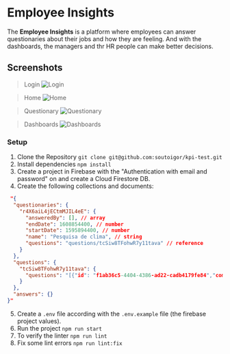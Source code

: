 # Employee Insights
The **Employee Insights** is a platform where employees can answer questionaries about their jobs and how they are feeling.
And with the dashboards, the managers and thr HR people can make better decisions.

## Screenshots
> Login
![Login](https://i.ibb.co/yPgwSgV/desktop.png)

> Home
![Home](https://i.ibb.co/4TTVYv3/home.png)

> Questionary
![Questionary](https://i.ibb.co/FWNc0cy/KPIs.gif)

> Dashboards
![Dashboards](https://i.ibb.co/X4nzj3C/KPIs-1.gif)

### Setup

1. Clone the Repository
```git clone git@github.com:soutoigor/kpi-test.git```
2. Install dependencies
```npm install```
3. Create a project in Firebase with the "Authentication with email and password" on and create a Cloud Firestore DB.
4.  Create the following collections and documents:
```JSON
 "{
  "questionaries": {
    "r4X6aiL4jECtmMJIL4eE": {
      "answeredBy": [], // array
      "endDate": 1608854400, // number
      "startDate": 1595894400, // number
      "name": "Pesquisa de clima", // string
      "questions": "questions/tcSiw8TFohwR7y11tava" // reference
    }
  },
  "questions": {
    "tcSiw8TFohwR7y11tava": {
      "questions": "[{"id": "f1ab36c5-4404-4386-ad22-cadb4179fe84","component": "SelectEmployees","label": "Quantos funcionários tem a sua empresa?"},{"id": "097fdaeb-fc89-4dbf-b5ea-6313f7e166d2","component": "SelectEmployeesTeam","label": "Quantas pessoas tem a sua equipe?"},{"id": "b058e8ba-e593-4ffe-8347-6fbc2338c381","component": "SelectOneToTen","label": "Qual a sua satisfação com a empresa?"},{"id": "9c44f40e-7fb1-4a91-a1d9-c1ce4f3b4451","component": "SelectOneToTen","label": "Como você avalia seu chefe?"}]" // string
    }
  },
  "answers": {}
}"
```
5. Create a `.env` file according with the `.env.example` file (the firebase project values).
6. Run the project
```npm run start```
7. To verify the linter
```npm run lint```
8. Fix some lint errors
```npm run lint:fix```
